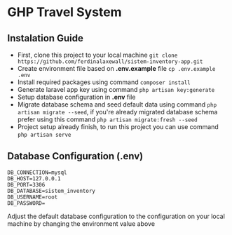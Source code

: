# GHP Travel System

## Instalation Guide
- First, clone this project to your local machine `git clone https://github.com/ferdinalaxewall/sistem-inventory-app.git`
- Create environment file based on **.env.example** file `cp .env.example .env`
- Install required packages using command `composer install`
- Generate laravel app key using command `php artisan key:generate`
- Setup database configuration in **.env** file
- Migrate database schema and seed default data using command `php artisan migrate --seed`, if you're already migrated database schema prefer using this command `php artisan migrate:fresh --seed`
- Project setup already finish, to run this project you can use command `php artisan serve`

## Database Configuration (.env)
```
DB_CONNECTION=mysql
DB_HOST=127.0.0.1
DB_PORT=3306
DB_DATABASE=sistem_inventory
DB_USERNAME=root
DB_PASSWORD=
```
Adjust the default database configuration to the configuration on your local machine by changing the environment value above
